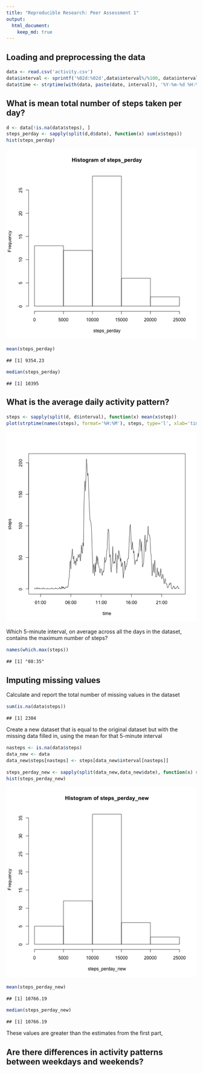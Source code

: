 ```yaml
---
title: "Reproducible Research: Peer Assessment 1"
output: 
  html_document:
    keep_md: true
---
```



## Loading and preprocessing the data


```r
data <- read.csv('activity.csv')
data$interval <- sprintf('%02d:%02d',data$interval%/%100, data$interval%%100)
data$time <- strptime(with(data, paste(date, interval)), '%Y-%m-%d %H:%M')
```


## What is mean total number of steps taken per day?

```r
d <- data[!is.na(data$steps), ]
steps_perday <- sapply(split(d,d$date), function(x) sum(x$steps))
hist(steps_perday)
```

![plot of chunk unnamed-chunk-2](figure/unnamed-chunk-2-1.png) 


```r
mean(steps_perday)
```

```
## [1] 9354.23
```

```r
median(steps_perday)
```

```
## [1] 10395
```


## What is the average daily activity pattern?


```r
steps <- sapply(split(d, d$interval), function(x) mean(x$step))
plot(strptime(names(steps), format='%H:%M'), steps, type='l', xlab='time')
```

![plot of chunk unnamed-chunk-4](figure/unnamed-chunk-4-1.png) 

Which 5-minute interval, on average across all the days in the dataset, contains the maximum number of steps?

```r
names(which.max(steps))
```

```
## [1] "08:35"
```

## Imputing missing values
Calculate and report the total number of missing values in the dataset

```r
sum(is.na(data$steps))
```

```
## [1] 2304
```

Create a new dataset that is equal to the original dataset but with the missing data filled in, using the mean for that 5-minute interval

```r
nasteps <- is.na(data$steps)
data_new <- data
data_new$steps[nasteps] <- steps[data_new$interval[nasteps]]
```


```r
steps_perday_new <- sapply(split(data_new,data_new$date), function(x) sum(x$steps))
hist(steps_perday_new)
```

![plot of chunk unnamed-chunk-8](figure/unnamed-chunk-8-1.png) 

```r
mean(steps_perday_new)
```

```
## [1] 10766.19
```

```r
median(steps_perday_new)
```

```
## [1] 10766.19
```
These values are greater than the estimates from the first part, 

## Are there differences in activity patterns between weekdays and weekends?
